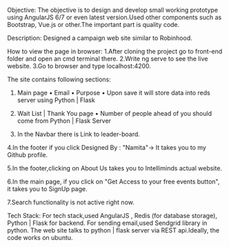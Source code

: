 Objective:
The objective is to design and develop small working prototype using AngularJS 6/7 or even
latest version.Used other components such as Bootstrap, Vue.js or other.The important part is quality code.

Description:
Designed a campaign web site similar to Robinhood.

How to view the page in browser:
1.After cloning the project go to front-end folder and open an cmd terminal there.
2.Write ng serve to see the live website.
3.Go to browser and type localhost:4200.

The site contains following sections:
1. Main page
• Email
• Purpose
• Upon save it will store data into reds server using Python | Flask

2. Wait List | Thank You page
• Number of people ahead of you should come from Python | Flask Server

3. In the Navbar there is Link to leader-board.

 4.In the footer if you click Designed By : "Namita"-> It takes you to my Github profile.

 5.In the footer,clicking on About Us takes you to Intelliminds actual website.

 6.In the main page, if you click on "Get Access to your free events button", it takes you to SignUp page.

 7.Search functionality is not active right now.

Tech Stack:
For tech stack,used AngularJS , Redis (for database storage), Python |
Flask for backend. For sending email,used Sendgrid library in python. The web site
talks to python | flask server via REST api.Ideally, the
code works on ubuntu.
